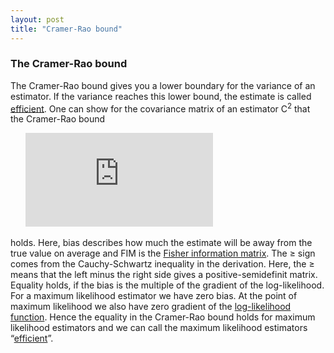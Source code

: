 ```yaml
---
layout: post
title: "Cramer-Rao bound"
---
```


### The Cramer-Rao bound

The Cramer-Rao bound gives you a lower boundary for the variance of an estimator. If the variance reaches this lower bound, the estimate is called [efficient](https://paulflang.github.io/sysbio-glossary/2020/05/22/efficent_estimator.html). One can show for the covariance matrix of an estimator C<sup>2</sup> that the Cramer-Rao bound

&nbsp;&nbsp;&nbsp;&nbsp;&nbsp;&nbsp;![](https://latex.codecogs.com/gif.latex?C%5E%7B2%7D%20%5Cgeq%20%281%20&plus;%20%5Cnabla%20bias%29*FIM%5E%7B-1%7D)

holds. Here, bias describes how much the estimate will be away from the true value on average and FIM is the [Fisher information matrix](). The &ge; sign comes from the Cauchy-Schwartz inequality in the derivation. Here, the &ge; means that the left minus the right side gives a positive-semidefinit matrix. Equality holds, if the bias is the multiple of the gradient of the log-likelihood. For a maximum likelihood estimator we have zero bias. At the point of maximum likelihood we also have zero gradient of the [log-likelihood function](https://paulflang.github.io/sysbio-glossary/2020/05/20/likelihood_function.html). Hence the equality in the Cramer-Rao bound holds for maximum likelihood estimators and we can call the maximum likelihood estimators “[efficient](https://paulflang.github.io/sysbio-glossary/2020/05/22/efficient_estimator.html)”.
